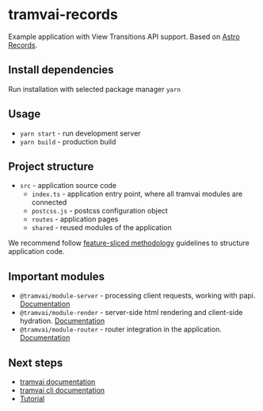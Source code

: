 # tramvai-records

Example application with View Transitions API support. Based on [Astro Records](https://github.com/Charca/astro-records).

## Install dependencies

Run installation with selected package manager `yarn`

## Usage

- `yarn start` - run development server
- `yarn build` - production build

## Project structure

* `src` - application source code
  * `index.ts` - application entry point, where all tramvai modules are connected
  * `postcss.js` - postcss configuration object
  * `routes` - application pages
  * `shared` - reused modules of the application

We recommend follow [feature-sliced methodology](https://feature-sliced.design/) guidelines to structure application code.

## Important modules

* `@tramvai/module-server` - processing client requests, working with papi. [Documentation](https://tramvai.dev/docs/references/modules/server)
* `@tramvai/module-render` - server-side html rendering and client-side hydration. [Documentation](https://tramvai.dev/docs/references/modules/render)
* `@tramvai/module-router` - router integration in the application. [Documentation](https://tramvai.dev/docs/references/modules/router)

## Next steps

- [tramvai documentation](https://tramvai.dev/docs/get-started/overview)
- [tramvai cli documentation](https://tramvai.dev/docs/references/cli/base)
- [Tutorial](https://tramvai.dev/docs/tutorials/pokedex-app/new-app)
